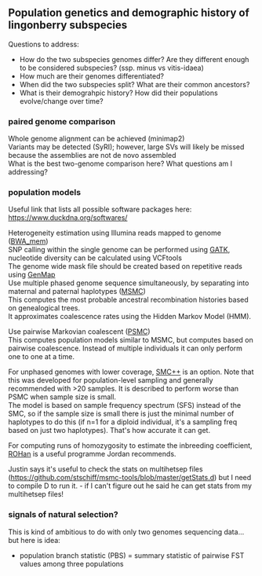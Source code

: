 ## Population genetics and demographic history of lingonberry subspecies 
Questions to address:
* How do the two subspecies genomes differ? Are they different enough to be considered subspecies? (ssp. minus vs vitis-idaea) 
* How much are their genomes differentiated? 
* When did the two subspecies split? What are their common ancestors? 
* What is their demograhpic history? How did their populations evolve/change over time?

### paired genome comparison ### 
Whole genome alignment can be achieved (minimap2) \
Variants may be detected (SyRI); however, large SVs will likely be missed because the assemblies are not de novo assembled \
What is the best two-genome comparison here? What questions am I addressing? 

### population models ### 
Useful link that lists all possible software packages here: https://www.duckdna.org/softwares/

Heterogeneity estimation using Illumina reads mapped to genome ([BWA_mem](https://github.com/lh3/bwa)) \
SNP calling within the single genome can be performed using [GATK](https://github.com/broadinstitute/gatk/blob/master/README.md), nucleotide diversity can be calculated using VCFtools \
The genome wide mask file should be created based on repetitive reads using [GenMap](https://github.com/cpockrandt/genmap) \
Use multiple phased genome sequence simultaneously, by separating into maternal and paternal haplotypes ([MSMC](http://www.github.com/stschiff/msmc-tools)) \
This computes the most probable ancestral recombination histories based on genealogical trees. \
It approximates coalescence rates using the Hidden Markov Model (HMM). 

Use pairwise Markovian coalescent ([PSMC](https://github.com/lh3/psmc)) \
This computes population models similar to MSMC, but computes based on pairwise coalescence. Instead of multiple individuals it can only perform one to one at a time.

For unphased genomes with lower coverage, [SMC++](https://github.com/popgenmethods/smcpp) is an option. Note that this was developed for population-level sampling and generally recommended with >20 samples. It is described to perform worse than PSMC when sample size is small. \
The model is based on sample frequency spectrum (SFS) instead of the SMC, so if the sample size is small there is just the minimal number of haplotypes to do this (if n=1 for a diploid individual, it's a sampling freq based on just two haplotypes). That's how accurate it can get. 

For computing runs of homozygosity to estimate the inbreeding coefficient, [ROHan](https://github.com/grenaud/ROHan) is a useful programme Jordan recommends.

Justin says it's useful to check the stats on multihetsep files (https://github.com/stschiff/msmc-tools/blob/master/getStats.d) but I need to compile D to run it. - if I can't figure out he said he can get stats from my multihetsep files! 


### signals of natural selection? ### 
This is kind of ambitious to do with only two genomes sequencing data... but here is idea: 
* population branch statistic (PBS) = summary statistic of pairwise FST values among three populations

